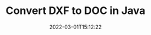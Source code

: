 ---
############################# Static ############################
layout: "auto-gen-conversion"
date: 2022-03-01T15:12:22
draft: false
otherformats: doc docm docx dot dotm dotx fodp htm html mht mhtml odp odt otp pot potm potx pps ppsm ppsx ppt pptm pptx rtf
breadcrumb: DXF to DOC in Java

############################# Head ############################
head_title: "DXF to DOC Converter in Java"
head_description: "Convert DXF to DOC in Java using a few lines of code. Use the GroupDocs Document Conversion API to convert over 160 file formats."

############################# Header ############################
title: "Convert DXF to DOC in Java"
description: "DXF to DOC conversion with a few lines of Java code"
bg_image: "https://cms.admin.containerize.com/templates/aspose/App_Themes/V3/images/bg/header1.png"
bg_overlay: false
button:
    enable: true

############################# SubMenu ############################
submenu:
    enable: true

    left:
        img_alt: "GroupDocs.Conversion for Java"
        image: "https://cms.admin.containerize.com/templates/groupdocs/images/product-logos/90x90-noborder/groupdocs-conversion-java.png"
        product: "GroupDocs.Conversion"
        platform: "Java"



############################# About ############################
about:
    enable: true
    title: "About GroupDocs.Conversion for Java API"
    content: |
        [GroupDocs.Conversion for Java](https://products.groupdocs.com/conversion/java/) can be used to convert Microsoft Word, Excel, PowerPoint, PDF, Visio and other formats. GroupDocs.Conversion is a standalone API that is suitable for back-end and internal systems where high performance is required. It does not depend on any software such as Microsoft or Open Office.
    

overview:
    enable: true
    content: |
        Convert your DXF files to DOC in Java easily. You can use just a couple of Java code lines in any platform of your choice like - Windows, Linux, macOS.
        You can try DXF to DOC conversion for free and evaluate conversion results quality.  Along with simple file conversion scenarios you can try more advanced options for loading source DXF file and for saving output DOC result. 
        
        For example, for the source DXF file you may use the following load options:

        * auto-detect file format;
        * specify password for protected files (if file format supports it);
        * replace missing fonts to preserve document appearance.
        
        There are also advanced convert options for the DOC file:

        * convert specific document page or page range;
        * add a watermark to the converted DOC file and many more.

        Once conversion is completed you can save your DOC file to the local file path or any third-party storage like FTP, Amazon S3, Google Drive, Dropbox etc. Please note - to convert DXF to DOC there is no need for any additional software installed - like MS Office, Open Office, Adobe Acrobat Reader etc.


############################# Steps ############################
steps:
    enable: true
    title_left: "Steps to convert DXF to DOC in Java"
    content_left: |
        [GroupDocs.Conversion for Java](https://products.groupdocs.com/conversion/java/) makes it easy for developers to convert a DXF file to DOC with a few lines of code.
        
        * Create an instance of the Converter class and provide the file DXF with the full path
        * Create and set ConvertOptions for DOC type.
        * Call the Converter.Convert method and pass the full path and format (DOC) as a parameter

    title_right: "System Requirements"
    content_right: |
        Basic conversion with GroupDocs.Conversion for Java can be done in just a few simple steps. Our APIs are supported on all major platforms and operating systems. Before executing the code below, make sure you have the following prerequisites installed on your system.

        * Operating systems: Microsoft Windows, Linux, MacOS
        * Development environments: NetBeans, Intellij IDEA, Eclipse, etc.
        * Java runtime: J2SE 6.0 and above
        * Get the latest GroupDocs.Conversion for Java from [Maven](https://repository.groupdocs.com/webapp/#/artifacts/browse/tree/General/repo/com/groupdocs/groupdocs-conversion)
         
    code: |
        ```java    
        // Load source file DXF for conversion
        Converter converter = new Converter("input.dxf");
        // Prepare conversion options for target format DOC
        ConvertOptions convertOptions = new FileType().fromExtension("doc").getConvertOptions();
        // Convert to DOC format
        converter.convert("output.doc", convertOptions);
        ```

demos:
    enable: true
    title: "DXF to DOC Live Demo"
    content: |
       Convert DXF to DOC now by visiting the [GroupDocs.Conversion App](https://products.groupdocs.app/conversion/family) website. Online demo has the following advantages
          

more_formats:
    enable: true
    title: "Other supported DXF conversions in Java"
    content: "You can also convert DXF to many other file formats. Please see the list below."
       
       
back_to_top:
    enable: true
---